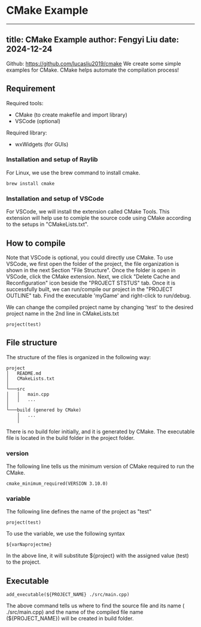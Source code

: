 # CMake Example
---
title: CMake Example
author: Fengyi Liu
date: 2024-12-24
---
Github: https://github.com/lucasliu2019/cmake
We create some simple examples for CMake. CMake helps automate the compilation process!


## Requirement
Required tools:
- CMake (to create makefile and import library)
- VSCode (optional)

Required library:
- wxWidgets (for GUIs)

### Installation and setup of Raylib
For Linux, we use the brew command to install cmake. 
```
brew install cmake
```


### Installation and setup of VSCode
For VSCode, we will install the extension called CMake Tools. This extension will help use to comiple the source code using CMake according to the setups in "CMakeLists.txt".


## How to compile
Note that VSCode is optional, you could directly use CMake. To use VSCode, we first open the folder of the project, the file organization is shown in the next Section "File Structure". Once the folder is open in VSCode, click the CMake extension. Next, we click "Delete Cache and Reconfiguration" icon beside the "PROJECT STSTUS" tab. Once it is successfully built, we can run/compile our project in the "PROJECT OUTLINE" tab. Find the executable 'myGame' and right-click to run/debug. 

We can change the compiled project name by changing 'test' to the desired project name in the 2nd line in CMakeLists.txt
```
project(test)
```

## File structure
The structure of the files is organized in the following way:
```
project
│   README.md
│   CMakeLists.txt    
│
└───src
│   │   main.cpp
│   │   ...
│   
└───build (genered by CMake)
    │   ...
    │
```

There is no build foler initially, and it is generated by CMake. The executable file is located in the build folder in the project folder.


### version
The following line tells us the minimum version of CMake required to run the CMake.
```
cmake_minimum_required(VERSION 3.10.0)
```

### variable
The following line defines the name of the project as "test"
```
project(test)
```
To use the variable, we use the following syntax
```
${varNaprojectme}
```
In the above line, it will substitute ${project} with the assigned value (test) to the project.

## Executable
```
add_executable(${PROJECT_NAME} ./src/main.cpp)
```
The above command tells us where to find the source file and its name ( ./src/main.cpp) and the name of the compiled file name (${PROJECT_NAME}) will be created in build folder.
